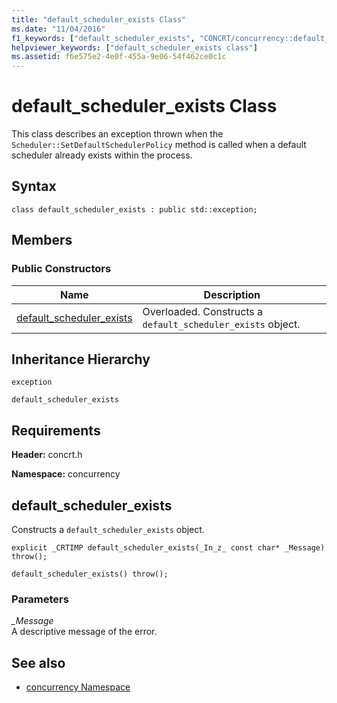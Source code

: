 ```yaml
---
title: "default_scheduler_exists Class"
ms.date: "11/04/2016"
f1_keywords: ["default_scheduler_exists", "CONCRT/concurrency::default_scheduler_exists", "CONCRT/concurrency::default_scheduler_exists::default_scheduler_exists"]
helpviewer_keywords: ["default_scheduler_exists class"]
ms.assetid: f6e575e2-4e0f-455a-9e06-54f462ce0c1c
---
```

# default_scheduler_exists Class

This class describes an exception thrown when the `Scheduler::SetDefaultSchedulerPolicy` method is called when a default scheduler already exists within the process.

## Syntax

```
class default_scheduler_exists : public std::exception;
```

## Members

### Public Constructors

|Name|Description|
|----------|-----------------|
|[default_scheduler_exists](#ctor)|Overloaded. Constructs a `default_scheduler_exists` object.|

## Inheritance Hierarchy

`exception`

`default_scheduler_exists`

## Requirements

**Header:** concrt.h

**Namespace:** concurrency

##  <a name="ctor"></a> default_scheduler_exists

Constructs a `default_scheduler_exists` object.

```
explicit _CRTIMP default_scheduler_exists(_In_z_ const char* _Message) throw();

default_scheduler_exists() throw();
```

### Parameters

*_Message*<br/>
A descriptive message of the error.

## See also

- [concurrency Namespace](concurrency-namespace.md)
